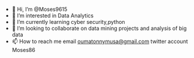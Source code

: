 - 👋 Hi, I’m @Moses9615
- 👀 I’m interested in Data Analytics
- 🌱 I’m currently learning cyber security,python
- 💞️ I’m looking to collaborate on data mining projects and analysis of big data 
- 📫 How to reach me email oumatonnymusa@gmail.com twitter account Moses86

<!---
Moses9615/Moses9615 is a ✨ special ✨ repository because its `README.md` (this file) appears on your GitHub profile.
You can click the Preview link to take a look at your changes.
--->
